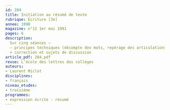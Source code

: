 ```yaml
---
id: 204
title: Initiation au résumé de texte 
rubrique: Écriture [3e]
annee: 1990
magazine: n°12 1er mai 1991
pages: 6
description: 
  Sur cinq séances – 
  – principes techniques (décompte des mots, repérage des articulations logiques, découpage du texte, principes de la rédaction du résumé) et application sur trois articles extraits de « Télérama », donnés en annexe
  + correction et sujets de discussion
article_pdf: 204.pdf
revue: L’école des lettres des collèges
auteurs:
- Laurent Miclot
disciplines:
- français
niveau_etudes:
- troisième
programmes:
- expression écrite - résumé
---
```

